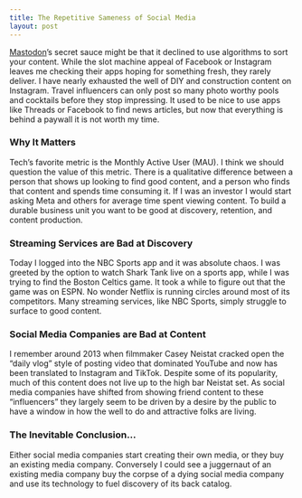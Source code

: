 ```yaml
---
title: The Repetitive Sameness of Social Media
layout: post
---
```

[Mastodon](https://mastodon.social/home)’s secret sauce might be that it declined to use algorithms to sort your content. While the slot machine appeal of Facebook or Instagram leaves me checking their apps hoping for something fresh, they rarely deliver. I have nearly exhausted the well of DIY and construction content on Instagram. Travel influencers can only post so many photo worthy pools and cocktails before they stop impressing. It used to be nice to use apps like Threads or Facebook to find news articles, but now that everything is behind a paywall it is not worth my time.

### Why It Matters
Tech’s favorite metric is the Monthly Active User (MAU). I think we should question the value of this metric. There is a qualitative difference between a person that shows up looking to find good content, and a person who finds that content and spends time consuming it. If I was an investor I would start asking Meta and others for average time spent viewing content. To build a durable business unit you want to be good at discovery, retention, and content production.

### Streaming Services are Bad at Discovery
Today I logged into the NBC Sports app and it was absolute chaos. I was greeted by the option to watch Shark Tank live on a sports app, while I was trying to find the Boston Celtics game. It took a while to figure out that the game was on ESPN. No wonder Netflix is running circles around most of its competitors. Many streaming services, like NBC Sports, simply struggle to surface to good content.

### Social Media Companies are Bad at Content
I remember around 2013 when filmmaker Casey Neistat cracked open the “daily vlog” style of posting video that dominated YouTube and now has been translated to Instagram and TikTok. Despite some of its popularity, much of this content does not live up to the high bar Neistat set. As social media companies have shifted from showing friend content to these “influencers” they largely seem to be driven by a desire by the public to have a window in how the well to do and attractive folks are living.

### The Inevitable Conclusion…
Either social media companies start creating their own media, or they buy an existing media company. Conversely I could see a juggernaut of an existing media company buy the corpse of a dying social media company and use its technology to fuel discovery of its back catalog. 